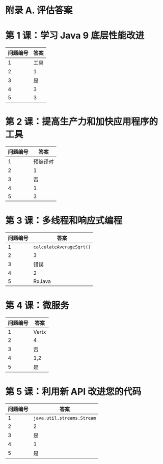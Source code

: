 # 附录 A. 评估答案

# 第 1 课：学习 Java 9 底层性能改进

| **问题编号** | **答案** |
| --- | --- |
| 1 | 工具 |
| 2 | 1 |
| 3 | 是 |
| 4 | 3 |
| 5 | 3 |

# 第 2 课：提高生产力和加快应用程序的工具

| **问题编号** | **答案** |
| --- | --- |
| 1 | 预编译时 |
| 2 | 1 |
| 3 | 否 |
| 4 | 1 |
| 5 | 3 |

# 第 3 课：多线程和响应式编程

| **问题编号** | **答案** |
| --- | --- |
| 1 | `calculateAverageSqrt()` |
| 2 | 3 |
| 3 | 错误 |
| 4 | 2 |
| 5 | RxJava |

# 第 4 课：微服务

| **问题编号** | **答案** |
| --- | --- |
| 1 | Vertx |
| 2 | 4 |
| 3 | 否 |
| 4 | 1,2 |
| 5 | 是 |

# 第 5 课：利用新 API 改进您的代码

| **问题编号** | **答案** |
| --- | --- |
| 1 | `java.util.streams.Stream` |
| 2 | 2 |
| 3 | 是 |
| 4 | 1 |
| 5 | 是 |
